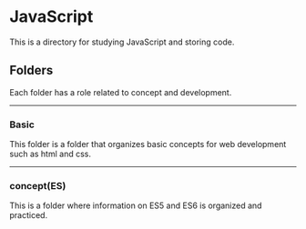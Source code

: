 # JavaScript

This is a directory for studying JavaScript and storing code.



## Folders

Each folder has a role related to concept and development.



------

### Basic

This folder is a folder that organizes basic concepts for web development such as html and css.

------

### concept(ES)

This is a folder where information on ES5 and ES6 is organized and practiced.